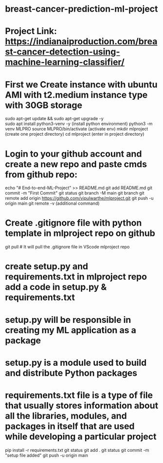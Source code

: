 # breast-cancer-prediction-ml-project
# Project Link: https://indianaiproduction.com/breast-cancer-detection-using-machine-learning-classifier/
# First we Create instance with ubuntu AMI with t2.medium instance type with 30GB storage 


sudo apt-get update && sudo apt-get upgrade -y      
sudo apt install python3-venv -y          (install python environment)
python3 -m venv MLPRO
source MLPRO/bin/activate                 (activate env)
mkdir mlproject                           (create one project directory)
cd mlproject                              (enter in project directory)

# Login to your github account and create a new repo and paste cmds from github repo:

echo "# End-to-end-ML-Project" >> README.md
git add README.md
git commit -m "First Commit"
git status
git branch -M main
git branch
git remote add origin https://github.com/vipulwarthe/mlproject.git
git push -u origin main
git remote -v    (additional command)

# Create .gitignore file with python template in mlproject repo on github

git pull    # It will pull the .gitignore file in VScode mlproject repo

# create setup.py and requirements.txt in mlproject repo add a code in setup.py & requirements.txt

# setup.py will be responsible in creating my ML application as a package
# setup.py is a module used to build and distribute Python packages
# requirements.txt file is a type of file that usually stores information about all the libraries, modules, and packages in itself that are used while developing a particular project

pip install -r requirements.txt 
git status
git add .
git status
git commit -m "setup file added"
git push -u origin main
